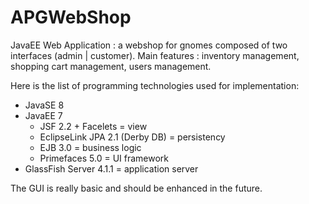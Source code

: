 # APGWebShop

JavaEE Web Application : a webshop for gnomes composed of two interfaces (admin | customer). 
Main features : inventory management, shopping cart management, users management.

Here is the list of programming technologies used for implementation:
- JavaSE 8
- JavaEE 7
  - JSF 2.2 + Facelets = view
  - EclipseLink JPA 2.1 (Derby DB) = persistency 
  - EJB 3.0 = business logic
  - Primefaces 5.0 = UI framework
- GlassFish Server 4.1.1 = application server

The GUI is really basic and should be enhanced in the future.
